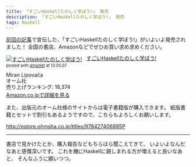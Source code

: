 ```yaml
---
title: 「すごいHaskellたのしく学ぼう!」 発売
description: 「すごいHaskellたのしく学ぼう!」 発売
tags: Haskell
---
```


[前回の記事](/posts/2012-05-02-learn-you-a-haskell.html)で宣伝した、「すごいHaskellたのしく学ぼう!」がいよいよ発売されました！
全国の書店、Amazonなどでぜひお買い求め求めください。

<div class="amazlet-box" style="margin-bottom:0px;"><div class="amazlet-image" style="float:left;margin:0px 12px 1px 0px;"><a href="http://www.amazon.co.jp/exec/obidos/ASIN/4274068854/peropero0b-22/ref=nosim/" name="amazletlink" target="_blank"><img src="http://ecx.images-amazon.com/images/I/51P6NdS4IGL._SL160_.jpg" alt="すごいHaskellたのしく学ぼう!" style="border: none;" /></a></div><div class="amazlet-info" style="line-height:120%; margin-bottom: 10px"><div class="amazlet-name" style="margin-bottom:10px;line-height:120%"><a href="http://www.amazon.co.jp/exec/obidos/ASIN/4274068854/peropero0b-22/ref=nosim/" name="amazletlink" target="_blank">すごいHaskellたのしく学ぼう!</a><div class="amazlet-powered-date" style="font-size:80%;margin-top:5px;line-height:120%">posted with <a href="http://www.amazlet.com/" title="amazlet" target="_blank">amazlet</a> at 13.05.07</div></div><div class="amazlet-detail">Miran Lipovača <br />オーム社 <br />売り上げランキング: 18,374<br /></div><div class="amazlet-sub-info" style="float: left;"><div class="amazlet-link" style="margin-top: 5px"><a href="http://www.amazon.co.jp/exec/obidos/ASIN/4274068854/peropero0b-22/ref=nosim/" name="amazletlink" target="_blank">Amazon.co.jpで詳細を見る</a></div></div></div><div class="amazlet-footer" style="clear: left"></div></div>

また、出版元のオーム社様のサイトからは電子書籍版が購入できます。
紙版書籍とセットで割引もあるようですので、こちらもよろしくお願いします。

<http://estore.ohmsha.co.jp/titles/978427406885P>

---

書店で見かけたとか、購入報告などもちらほら聞こえてきて、
いよいよなんだなあと感慨深いです。
これを機にHaskellに親しまれる方が増えると良いなあと、
そんなふうに願いつつ。
